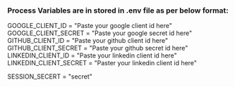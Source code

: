 ### Process Variables are in stored in .env file as per below format:

GOOGLE_CLIENT_ID = "Paste your google client id here"
GOOGLE_CLIENT_SECRET = "Paste your google secret id here"
GITHUB_CLIENT_ID = "Paste your github client id here"
GITHUB_CLIENT_SECRET = "Paste your github secret id here"
LINKEDIN_CLIENT_ID = "Paste your linkedin client id here"
LINKEDIN_CLIENT_SECRET = "Paster your linkedin client id here"

SESSION_SECERT = "secret"

